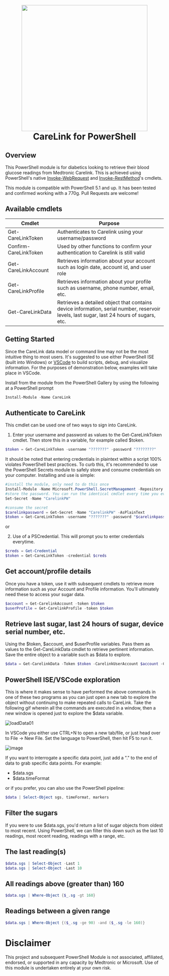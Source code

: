 <h1 align="center">
  <br>
  <img width="400" src="https://user-images.githubusercontent.com/6636040/216787966-a0d875c5-dcbe-4eba-849b-79229768c4b2.png">
  <br>
    CareLink for PowerShell
  <br>
</h1>

## Overview

This PowerShell module is for diabetics looking to retrieve their blood glucose readings from Medtronic Carelink. This is achieved using PowerShell's native [Invoke-WebRequest](https://learn.microsoft.com/en-us/powershell/module/microsoft.powershell.utility/invoke-webrequest?view=powershell-7.3) and [Invoke-RestMethod](https://learn.microsoft.com/en-us/powershell/module/Microsoft.PowerShell.Utility/Invoke-RestMethod?view=powershell-5.1)'s cmdlets.

This module is compatible with PowerShell 5.1 and up. It has been tested and confirmed working with a 770g. Pull Requests are welcome!

## Available cmdlets

| Cmdlet                |    Purpose    |
| --------------------- | ------------- |
| Get-CareLinkToken     | Authenticates to Carelink using your username/password  |
| Confirm-CareLinkToken | Used by other functions to confirm your authentication to Carelink is still valid |
| Get-CareLinkAccount   | Retrieves information about your account such as login date, account id, and user role |
| Get-CareLinkProfile   | Retrieves information about your profile such as username, phone number, email, etc. |
| Get-CareLinkData      | Retrieves a detailed object that contains device information, serial number, reservoir levels, last sugar, last 24 hours of sugars, etc. |

## Getting Started

Since the CareLink data model or command line may not be the most intuitive thing to most users. It's suggested to use either PowerShell ISE (built into Windows) or [VSCode](https://code.visualstudio.com/) to build scripts, debug, and visualize information. For the purposes of demonstration below, examples will take place in VSCode.

Install from the module from the PowerShell Gallery by using the following at a PowerShell prompt

```powershell
Install-Module -Name CareLink
```

## Authenticate to CareLink

This cmdlet can be used one of two ways to sign into CareLink.
1. Enter your username and password as values to the Get-CareLinkToken cmdlet. Then store this in a variable, for example called $token.

```powershell
$token = Get-CareLinkToken -username "???????" -password "????????"
```
It should be noted that entering credentials in plaintext within a script 100% violates PowerShell best practices. To curb this, it's recommended to use the PowerShell Secrets module to safely store and consume credentials on your computer. Installing and use is simple:
```powershell
#install the module, only need to do this once
Install-Module -Name Microsoft.PowerShell.SecretManagement -Repository PSGallery
#store the password. You can run the identical cmdlet every time you ever want to update the value
Set-Secret -Name "CarelinkPW"

#consume the secret
$carelinkpassword = Get-Secret -Name "CarelinkPW" -AsPlainText
$token = Get-CareLinkToken -username "???????" -password "$carelinkpassword"
```

or

2. Use of a PSCredential. This will prompt you to enter credentials everytime.
```powershell
$creds = Get-Credential
$token = Get-CareLinkToken -credential $creds
```

## Get account/profile details

Once you have a token, use it with subsequent cmdlets to retrieve more information such as your Account and Profile information. You'll ultimately need these to access your sugar data.

```powershell
$account = Get-CarelinkAccount -token $token
$userProfile = Get-CarelinkProfile -token $token
```

## Retrieve last sugar, last 24 hours of sugar, device serial number, etc.

Using the $token, $account, and $userProfile variables. Pass them as values to the Get-CareLinkData cmdlet to retrieve pertinent information. Save the entire object to a variable such as $data to explore.

```powershell
$data = Get-CarelinkData -Token $token -CarelinkUserAccount $account -CarelinkUserProfile $userProfile
```

## PowerShell ISE/VSCode exploration

This is where it makes sense to have performed the above commands in one of these two programs as you can just open a new tab to explore the object without continuing to make repeated calls to CareLink. Take the following gif wherein all the commands are executed in a window, then a new window is opened just to explore the $data variable.

![loadData01](https://user-images.githubusercontent.com/6636040/216782943-6a18ab1e-349f-4bd7-a50e-61c261c1bdf2.gif)

In VSCode you either use CTRL+N to open a new tab/file, or just head over to File -> New File. Set the language to PowerShell, then hit F5 to run it.

![image](https://user-images.githubusercontent.com/6636040/216783020-cc6de797-0430-48c8-978d-f1891b4a2ed7.png)

If you want to interrogate a specific data point, just add a "." to the end of data to grab specific data points. For example:
- $data.sgs
- $data.timeFormat

or if you prefer, you can also use the PowerShell pipeline:
```powershell
$data | Select-Object sgs, timeFormat, markers
```

## Filter the sugars

If you were to use $data.sgs, you'd return a list of sugar objects from oldest to most recent. Using PowerShell, we can filter this down such as the last 10 readings, most recent reading, readings with a range, etc.

## The last reading(s)
```powershell
$data.sgs | Select-Object -Last 1
$data.sgs | Select-Object -Last 10
```

## All readings above (greater than) 160
```powershell
$data.sgs | Where-Object {$_.sg -gt 160}
```

## Readings between a given range
```powershell
$data.sgs | Where-Object {($_.sg -ge 90) -and ($_.sg -le 160)}
```

# Disclaimer
This project and subsequent PowerShell Module is not associated, affiliated, endorsed, or supported in any capacity by Medtronic or Microsoft. Use of this module is undertaken entirely at your own risk.
